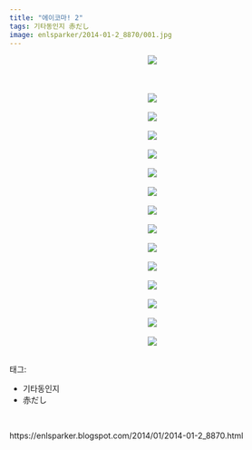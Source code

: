 ```yaml
---
title: "에이코마! 2"
tags: 기타동인지 赤だし
image: enlsparker/2014-01-2_8870/001.jpg
---
```

<div class="article">
<div class="post-body entry-content" id="post-body-5161151718201092401" itemprop="description articleBody">
<div class="separator" style="clear: both; text-align: center;">
<a href="//4.bp.blogspot.com/-_fpnNXJg2IM/Us1NGxXIvaI/AAAAAAAAB4Q/vY9NTWrwCbc/s1600/090766_000.jpg" imageanchor="1" style="margin-left: 1em; margin-right: 1em;"><img border="0" src="{{ site.nasurl }}/enlsparker/2014-01-2_8870/090766_000.jpg"/></a></div>
<br/>
<a name="more"></a><br/>
<br/>
<div class="separator" style="clear: both; text-align: center;">
<a href="//2.bp.blogspot.com/-4r24iiLUYBA/Us1NG9h7qlI/AAAAAAAAB4I/7x-fGaJIs-E/s1600/090766_001.jpg" imageanchor="1" style="margin-left: 1em; margin-right: 1em;"><img border="0" src="{{ site.nasurl }}/enlsparker/2014-01-2_8870/090766_001.jpg"/></a></div>
<br/>
<div class="separator" style="clear: both; text-align: center;">
<a href="//2.bp.blogspot.com/-dTY7VeqK0t4/Us1NHIfnCvI/AAAAAAAAB4M/06D1otas6h0/s1600/090766_002.jpg" imageanchor="1" style="margin-left: 1em; margin-right: 1em;"><img border="0" src="{{ site.nasurl }}/enlsparker/2014-01-2_8870/090766_002.jpg"/></a></div>
<br/>
<div class="separator" style="clear: both; text-align: center;">
<a href="//2.bp.blogspot.com/-boWhb279pNk/Us1NIYDq3BI/AAAAAAAAB4g/pB-p44svPa4/s1600/090766_003.jpg" imageanchor="1" style="margin-left: 1em; margin-right: 1em;"><img border="0" src="{{ site.nasurl }}/enlsparker/2014-01-2_8870/090766_003.jpg"/></a></div>
<br/>
<div class="separator" style="clear: both; text-align: center;">
<a href="//4.bp.blogspot.com/-SKAiJ1RoEDY/Us1NIfoyPxI/AAAAAAAAB4k/6tIFS0b5XPg/s1600/090766_004.jpg" imageanchor="1" style="margin-left: 1em; margin-right: 1em;"><img border="0" src="{{ site.nasurl }}/enlsparker/2014-01-2_8870/090766_004.jpg"/></a></div>
<br/>
<div class="separator" style="clear: both; text-align: center;">
<a href="//4.bp.blogspot.com/-x_Xx4XtjYNY/Us1NIjjmuaI/AAAAAAAAB4o/Ep9HHumgo9M/s1600/090766_005.jpg" imageanchor="1" style="margin-left: 1em; margin-right: 1em;"><img border="0" src="{{ site.nasurl }}/enlsparker/2014-01-2_8870/090766_005.jpg"/></a></div>
<br/>
<div class="separator" style="clear: both; text-align: center;">
<a href="//3.bp.blogspot.com/-Ss8Bx5fCspM/Us1NJnT4ryI/AAAAAAAAB44/WayDy8Yi_ko/s1600/090766_006.jpg" imageanchor="1" style="margin-left: 1em; margin-right: 1em;"><img border="0" src="{{ site.nasurl }}/enlsparker/2014-01-2_8870/090766_006.jpg"/></a></div>
<br/>
<div class="separator" style="clear: both; text-align: center;">
<a href="//1.bp.blogspot.com/-eGiBDUMtFyo/Us1NKHGfcII/AAAAAAAAB48/Rrrvgspni1k/s1600/090766_007.jpg" imageanchor="1" style="margin-left: 1em; margin-right: 1em;"><img border="0" src="{{ site.nasurl }}/enlsparker/2014-01-2_8870/090766_007.jpg"/></a></div>
<br/>
<div class="separator" style="clear: both; text-align: center;">
<a href="//4.bp.blogspot.com/-P3pW7Dvgor0/Us1NKBNTYSI/AAAAAAAAB5A/EM4bVnMQ5Rk/s1600/090766_008.jpg" imageanchor="1" style="margin-left: 1em; margin-right: 1em;"><img border="0" src="{{ site.nasurl }}/enlsparker/2014-01-2_8870/090766_008.jpg"/></a></div>
<br/>
<div class="separator" style="clear: both; text-align: center;">
<a href="//2.bp.blogspot.com/-mTOiZ2rKbFM/Us1NK-NMLVI/AAAAAAAAB5M/bMhb8US0grs/s1600/090766_009.jpg" imageanchor="1" style="margin-left: 1em; margin-right: 1em;"><img border="0" src="{{ site.nasurl }}/enlsparker/2014-01-2_8870/090766_009.jpg"/></a></div>
<br/>
<div class="separator" style="clear: both; text-align: center;">
<a href="//1.bp.blogspot.com/-4XtkvTDk0Yo/Us1NLEC3WiI/AAAAAAAAB5U/ywF9_sM6pU4/s1600/090766_010.jpg" imageanchor="1" style="margin-left: 1em; margin-right: 1em;"><img border="0" src="{{ site.nasurl }}/enlsparker/2014-01-2_8870/090766_010.jpg"/></a></div>
<br/>
<div class="separator" style="clear: both; text-align: center;">
<a href="//4.bp.blogspot.com/-8V7IrtadDOQ/Us1NLlKDahI/AAAAAAAAB5c/9sdCYuPfsRo/s1600/090766_011.jpg" imageanchor="1" style="margin-left: 1em; margin-right: 1em;"><img border="0" src="{{ site.nasurl }}/enlsparker/2014-01-2_8870/090766_011.jpg"/></a></div>
<br/>
<div class="separator" style="clear: both; text-align: center;">
<a href="//4.bp.blogspot.com/-18dgkvQxpKc/Us1NMEFyCWI/AAAAAAAAB5s/hIECPT_T0BM/s1600/090766_012.jpg" imageanchor="1" style="margin-left: 1em; margin-right: 1em;"><img border="0" src="{{ site.nasurl }}/enlsparker/2014-01-2_8870/090766_012.jpg"/></a></div>
<br/>
<div class="separator" style="clear: both; text-align: center;">
<a href="//2.bp.blogspot.com/-JjYzR1QphRI/Us1NMCOL6iI/AAAAAAAAB5k/25cPhlZGlVM/s1600/090766_013.jpg" imageanchor="1" style="margin-left: 1em; margin-right: 1em;"><img border="0" src="{{ site.nasurl }}/enlsparker/2014-01-2_8870/090766_013.jpg"/></a></div>
<br/>
<div class="separator" style="clear: both; text-align: center;">
<a href="//3.bp.blogspot.com/-XdzkrzXT4Xw/Us1NMoiux7I/AAAAAAAAB50/6hIf1Sr6Gng/s1600/090766_014.jpg" imageanchor="1" style="margin-left: 1em; margin-right: 1em;"><img border="0" src="{{ site.nasurl }}/enlsparker/2014-01-2_8870/090766_014.jpg"/></a></div>
<div style="text-align: center;">
<br/></div>
<div style="clear: both;"></div>
</div></div><div class="tagTrail">
<p>태그: </p>
<ul>
<li>기타동인지</li>
<li>赤だし</li>
</ul>
</div>
<br/>
<p id="refer">https://enlsparker.blogspot.com/2014/01/2014-01-2_8870.html</p>
<br/>
